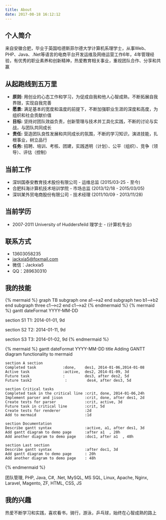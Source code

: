```yaml
---
title: About
date: 2017-08-18 16:12:12
---
```

## 个人简介 ##
来自安徽合肥，毕业于英国哈德斯菲尔德大学计算机系理学士，从事Web、PHP、Java、.Net等语言的电商平台开发运维及网络运营工作6年，4年管理经验，有优秀的职业素养和创新精神，热爱教育相关事业，重视团队合作、分享和共赢

## 从起跑线到五万里 ##
- **原则:** 用创业的心态工作和学习，为促成自我和他人心智成熟，不断拓展自我界限，实现自我完善
- **愿景:** 满足基本的宽度和温度的前提下，不断加强职业生涯的深度和高度，为组织和社会贡献价值
- **目标:** 坚持对团队效益负责，创新管理与技术并工具化实践，不断的讨论与实战，与团队共同成长
- **责任:** 营造团队良性发展和共同成长的氛围，不断的学习知识，演进技能，扎根事业，树立品行
- **任务:** 招聘、培训、考核、团建，实践透明（计划）、公平（组织）、竞争（领导）、评估（控制）

## 当前工作 ##
- 深圳国泰安教育技术股份有限公司 - 运维总监 (2015/03-25 - 至今)
- 合肥科海计算机技术培训学院 - 市场总监 (2013/12/18 - 2015/03/05)
- 深圳某外贸电商股份有限公司 - 技术经理 (2011/10/09 - 2013/11/28)

## 当前学历 ##
- 2007-2011 University of Huddersfeild  理学士 - (计算机专业)

## 联系方式 ##
- 13603058235
- jackxia5@foxmail.com
- 微信：Jackxia5
- QQ：289630310

## 我的技能 ##
{% mermaid %}
graph TB
    subgraph one
    a1-->a2
    end
    subgraph two
    b1-->b2
    end
    subgraph three
    c1-->c2
    end
    c1-->a2
{% endmermaid %}
{% mermaid %}
gantt
dateFormat YYYY-MM-DD

section S1
T1: 2014-01-01, 9d

section S2
T2: 2014-01-11, 9d

section S3
T3: 2014-01-02, 9d
{% endmermaid %}

{% mermaid %}
gantt
    dateFormat  YYYY-MM-DD
    title Adding GANTT diagram functionality to mermaid

    section A section
    Completed task            :done,    des1, 2014-01-06,2014-01-08
    Active task               :active,  des2, 2014-01-09, 3d
    Future task               :         des3, after des2, 5d
    Future task2               :         des4, after des3, 5d

    section Critical tasks
    Completed task in the critical line :crit, done, 2014-01-06,24h
    Implement parser and jison          :crit, done, after des1, 2d
    Create tests for parser             :crit, active, 3d
    Future task in critical line        :crit, 5d
    Create tests for renderer           :2d
    Add to mermaid                      :1d

    section Documentation
    Describe gantt syntax               :active, a1, after des1, 3d
    Add gantt diagram to demo page      :after a1  , 20h
    Add another diagram to demo page    :doc1, after a1  , 48h

    section Last section
    Describe gantt syntax               :after doc1, 3d
    Add gantt diagram to demo page      : 20h
    Add another diagram to demo page    : 48h
{% endmermaid %}


团队管理, PHP, Java, C#, .Net, MySQL, MS SQL, Linux, Apache, Nginx, Laravel, Magento, ZF, HTML, CSS, JS

## 我的兴趣 ##
热爱不断学习和实践，喜欢看书，骑行，游泳，乒乓球，始终在心智成熟的路上
